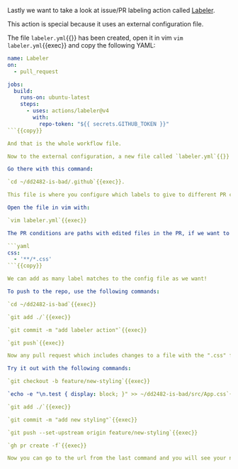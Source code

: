 Lastly we want to take a look at issue/PR labeling action called [Labeler](https://github.com/marketplace/actions/labeler).

This action is special because it uses an external configuration file.

The file `labeler.yml`{{}} has been created, open it in vim `vim labeler.yml`{{exec}} and copy the following YAML:

```yaml
name: Labeler
on:
  - pull_request

jobs:
  build:
    runs-on: ubuntu-latest
    steps:
      - uses: actions/labeler@v4
        with:
          repo-token: "${{ secrets.GITHUB_TOKEN }}"
```{{copy}}

And that is the whole workflow file.

Now to the external configuration, a new file called `labeler.yml`{{}} has been created in the `.github/`{{}} directory.

Go there with this command:

`cd ~/dd2482-is-bad/.github`{{exec}}.

This file is where you configure which labels to give to different PR conditions.

Open the file in vim with:

`vim labeler.yml`{{exec}}

The PR conditions are paths with edited files in the PR, if we want to add a label `test`{{}} to any changes in the `src/test/*`{{}} path, we would write the following:

```yaml
css:
  - '**/*.css'
```{{copy}}

We can add as many label matches to the config file as we want!

To push to the repo, use the following commands:

`cd ~/dd2482-is-bad`{{exec}}

`git add ./`{{exec}}

`git commit -m "add labeler action"`{{exec}}

`git push`{{exec}}

Now any pull request which includes changes to a file with the ".css" file ending will be labeled as "css".

Try it out with the following commands:

`git checkout -b feature/new-styling`{{exec}}

`echo -e "\n.test { display: block; }" >> ~/dd2482-is-bad/src/App.css`{{exec}}

`git add ./`{{exec}}

`git commit -m "add new styling"`{{exec}}

`git push --set-upstream origin feature/new-styling`{{exec}}

`gh pr create -f`{{exec}}

Now you can go to the url from the last command and you will see your new pull request, it should soon be labeled with the css label.